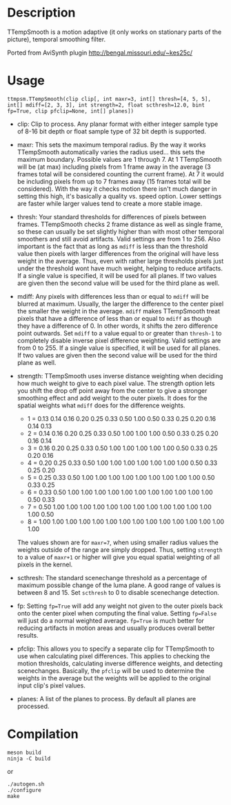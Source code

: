 Description
===========

TTempSmooth is a motion adaptive (it only works on stationary parts of the picture), temporal smoothing filter.

Ported from AviSynth plugin http://bengal.missouri.edu/~kes25c/


Usage
=====

    ttmpsm.TTempSmooth(clip clip[, int maxr=3, int[] thresh=[4, 5, 5], int[] mdiff=[2, 3, 3], int strength=2, float scthresh=12.0, bint fp=True, clip pfclip=None, int[] planes])

* clip: Clip to process. Any planar format with either integer sample type of 8-16 bit depth or float sample type of 32 bit depth is supported.

* maxr: This sets the maximum temporal radius. By the way it works TTempSmooth automatically varies the radius used... this sets the maximum boundary. Possible values are 1 through 7. At 1 TTempSmooth will be (at max) including pixels from 1 frame away in the average (3 frames total will be considered counting the current frame). At 7 it would be including pixels from up to 7 frames away (15 frames total will be considered). With the way it checks motion there isn't much danger in setting this high, it's basically a quality vs. speed option. Lower settings are faster while larger values tend to create a more stable image.

* thresh: Your standard thresholds for differences of pixels between frames. TTempSmooth checks 2 frame distance as well as single frame, so these can usually be set slightly higher than with most other temporal smoothers and still avoid artifacts. Valid settings are from 1 to 256. Also important is the fact that as long as `mdiff` is less than the threshold value then pixels with larger differences from the original will have less weight in the average. Thus, even with rather large thresholds pixels just under the threshold wont have much weight, helping to reduce artifacts. If a single value is specified, it will be used for all planes. If two values are given then the second value will be used for the third plane as well.

* mdiff: Any pixels with differences less than or equal to `mdiff` will be blurred at maximum. Usually, the larger the difference to the center pixel the smaller the weight in the average. `mdiff` makes TTempSmooth treat pixels that have a difference of less than or equal to `mdiff` as though they have a difference of 0. In other words, it shifts the zero difference point outwards. Set `mdiff` to a value equal to or greater than `thresh-1` to completely disable inverse pixel difference weighting. Valid settings are from 0 to 255. If a single value is specified, it will be used for all planes. If two values are given then the second value will be used for the third plane as well.

* strength: TTempSmooth uses inverse distance weighting when deciding how much weight to give to each pixel value. The strength option lets you shift the drop off point away from the center to give a stronger smoothing effect and add weight to the outer pixels. It does for the spatial weights what `mdiff` does for the difference weights.
  * 1 =    0.13 0.14 0.16 0.20 0.25 0.33 0.50 1.00 0.50 0.33 0.25 0.20 0.16 0.14 0.13
  * 2 =    0.14 0.16 0.20 0.25 0.33 0.50 1.00 1.00 1.00 0.50 0.33 0.25 0.20 0.16 0.14
  * 3 =    0.16 0.20 0.25 0.33 0.50 1.00 1.00 1.00 1.00 1.00 0.50 0.33 0.25 0.20 0.16
  * 4 =    0.20 0.25 0.33 0.50 1.00 1.00 1.00 1.00 1.00 1.00 1.00 0.50 0.33 0.25 0.20
  * 5 =    0.25 0.33 0.50 1.00 1.00 1.00 1.00 1.00 1.00 1.00 1.00 1.00 0.50 0.33 0.25
  * 6 =    0.33 0.50 1.00 1.00 1.00 1.00 1.00 1.00 1.00 1.00 1.00 1.00 1.00 0.50 0.33
  * 7 =    0.50 1.00 1.00 1.00 1.00 1.00 1.00 1.00 1.00 1.00 1.00 1.00 1.00 1.00 0.50
  * 8 =    1.00 1.00 1.00 1.00 1.00 1.00 1.00 1.00 1.00 1.00 1.00 1.00 1.00 1.00 1.00

  The values shown are for `maxr=7`, when using smaller radius values the weights outside of the range are simply dropped. Thus, setting `strength` to a value of `maxr+1` or higher will give you equal spatial weighting of all pixels in the kernel.

* scthresh: The standard scenechange threshold as a percentage of maximum possible change of the luma plane. A good range of values is between 8 and 15. Set `scthresh` to 0 to disable scenechange detection.

* fp: Setting `fp=True` will add any weight not given to the outer pixels back onto the center pixel when computing the final value. Setting `fp=False` will just do a normal weighted average. `fp=True` is much better for reducing artifacts in motion areas and usually produces overall better results.

* pfclip: This allows you to specify a separate clip for TTempSmooth to use when calculating pixel differences. This applies to checking the motion thresholds, calculating inverse difference weights, and detecting scenechanges. Basically, the `pfclip` will be used to determine the weights in the average but the weights will be applied to the original input clip's pixel values.

* planes: A list of the planes to process. By default all planes are processed.


Compilation
===========

```
meson build
ninja -C build
```

or

```
./autogen.sh
./configure
make
```
